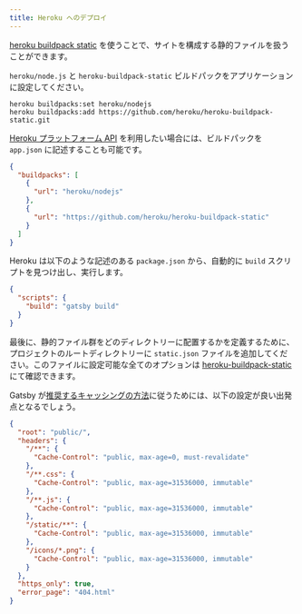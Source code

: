 ```yaml
---
title: Heroku へのデプロイ
---
```


[heroku buildpack static](https://github.com/heroku/heroku-buildpack-static) を使うことで、サイトを構成する静的ファイルを扱うことができます。

`heroku/node.js` と `heroku-buildpack-static` ビルドパックをアプリケーションに設定してください。

```shell
heroku buildpacks:set heroku/nodejs
heroku buildpacks:add https://github.com/heroku/heroku-buildpack-static.git
```

[Heroku プラットフォーム API](https://devcenter.heroku.com/articles/setting-up-apps-using-the-heroku-platform-api) を利用したい場合には、ビルドパックを `app.json` に記述することも可能です。

```json:title=app.json
{
  "buildpacks": [
    {
      "url": "heroku/nodejs"
    },
    {
      "url": "https://github.com/heroku/heroku-buildpack-static"
    }
  ]
}
```

Heroku は以下のような記述のある `package.json` から、自動的に `build` スクリプトを見つけ出し、実行します。

```json:title=package.json
{
  "scripts": {
    "build": "gatsby build"
  }
}
```

最後に、静的ファイル群をどのディレクトリーに配置するかを定義するために、プロジェクトのルートディレクトリーに `static.json` ファイルを追加してください。このファイルに設定可能な全てのオプションは [heroku-buildpack-static](https://github.com/heroku/heroku-buildpack-static#configuration) にて確認できます。

Gatsby が[推奨するキャッシングの方法](/docs/caching/)に従うためには、以下の設定が良い出発点となるでしょう。

```json:title=static.json
{
  "root": "public/",
  "headers": {
    "/**": {
      "Cache-Control": "public, max-age=0, must-revalidate"
    },
    "/**.css": {
      "Cache-Control": "public, max-age=31536000, immutable"
    },
    "/**.js": {
      "Cache-Control": "public, max-age=31536000, immutable"
    },
    "/static/**": {
      "Cache-Control": "public, max-age=31536000, immutable"
    },
    "/icons/*.png": {
      "Cache-Control": "public, max-age=31536000, immutable"
    }
  },
  "https_only": true,
  "error_page": "404.html"
}
```
